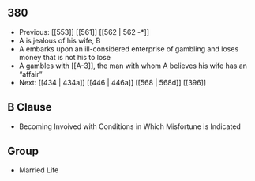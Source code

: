 ## 380
- Previous: [[553]] [[561]] [[562 | 562 -*]] 
- A is jealous of his wife, B
- A embarks upon an ill-considered enterprise of gambling and loses money that is not his to lose
- A gambles with [[A-3]], the man with whom A believes his wife has an “affair”
- Next: [[434 | 434a]] [[446 | 446a]] [[568 | 568d]] [[396]] 

## B Clause
- Becoming Invoived with Conditions in Which Misfortune is Indicated

## Group
- Married Life

